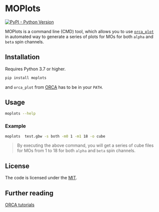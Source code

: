 # MOPlots

[![PyPI - Python Version](https://img.shields.io/pypi/pyversions/moplots?logo=pypi&logoColor=yellow)](https://pypi.org/project/moplots/)

MOPlots is a command line (CMD) tool, which allows you to use
[`orca_plot`](https://www.orcasoftware.de/tutorials_orca/react/FUKUI.html#generating-a-cube-file) in automated way
to generate a series of plots for MOs for both `alpha` and `beta` spin channels.

## Installation

Requires Python 3.7 or higher.

```bash
pip install moplots
```

and `orca_plot` from [ORCA](https://www.orcasoftware.de/tutorials_orca/) has to be in your `PATH`.

## Usage

```bash
moplots --help
```

### Example

```bash
moplots  test.gbw -s both -m0 1 -m1 18 -o cube
```

> By executing the above command, you will get a series of cube files for
> MOs from 1 to 18 for both `alpha` and `beta` spin channels.

## License

The code is licensed under the [MIT](LICENSE).

## Further reading

[ORCA tutorials](https://www.orcasoftware.de/tutorials_orca/index.html#)

